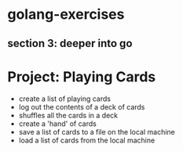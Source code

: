 # golang-exercises
## section 3: deeper into go

# Project: Playing Cards
- create a list of playing cards 
- log out the contents of a deck of cards 
- shuffles all the cards in a deck 
- create a 'hand' of cards 
- save a list of cards to a file on the local machine 
- load a list of cards from the local machine 
